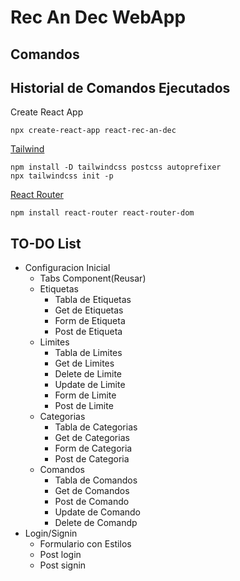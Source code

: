 # Rec An Dec WebApp

## Comandos

## Historial de Comandos Ejecutados
Create React App
```
npx create-react-app react-rec-an-dec
```
[Tailwind](https://tailwindcss.com/docs/guides/create-react-app)
```
npm install -D tailwindcss postcss autoprefixer
npx tailwindcss init -p
```
[React Router](https://reactrouter.com/en/main)
```
npm install react-router react-router-dom
```


## TO-DO List
- Configuracion Inicial
    - Tabs Component(Reusar)
    - Etiquetas
        - Tabla de Etiquetas
        - Get de Etiquetas
        - Form de Etiqueta
        - Post de Etiqueta
     - Limites
        - Tabla de Limites
        - Get de Limites
        - Delete de Limite
        - Update de Limite
        - Form de Limite
        - Post de Limite
     - Categorias
        - Tabla de Categorias
        - Get de Categorias
        - Form de Categoria
        - Post de Categoria
     - Comandos
        - Tabla de Comandos
        - Get de Comandos
        - Post de Comando
        - Update de Comando
        - Delete de Comandp     
- Login/Signin
    - Formulario con Estilos
    - Post login
    - Post signin 
